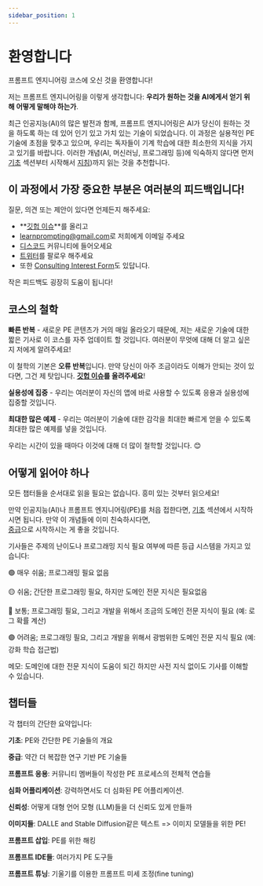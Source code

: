 ```yaml
---
sidebar_position: 1
---
```

# 환영합니다

프롬프트 엔지니어링 코스에 오신 것을 환영합니다!

저는 프롬프트 엔지니어링을 이렇게 생각합니다: **우리가 원하는 것을 AI에게서 얻기 위해 어떻게 말해야 하는가**.

최근 인공지능(AI)의 많은 발전과 함께,
프롬프트 엔지니어링은 AI가 당신이 원하는 것을 하도록 하는 데 있어 인기 있고 가치 있는 기술이 되었습니다.
이 과정은 실용적인 PE 기술에 초점을 맞추고 있으며, 우리는 독자들이 기계 학습에 대한 최소한의 지식을 가지고 있기를 바랍니다. 이러한 개념(AI, 머신러닝, 프로그래밍 등)에 익숙하지 않다면 먼저 [기초](https://learnprompting.org/docs/category/-basics) 섹션부터 시작해서 [지침](https://learnprompting.org/docs/basics/intro))까지 읽는 것을 추천합니다.



## 이 과정에서 가장 중요한 부분은 여러분의 피드백입니다!
질문, 의견 또는 제안이 있다면 언제든지 해주세요:
  - **[깃헙 이슈](https://github.com/trigaten/Learn_Prompting/issues/new/choose)**를 올리고
  - [learnprompting@gmail.com](mailto:learnprompting@gmail.com)로 저희에게 이메일 주세요
  - [디스코드](https://learnprompting.org/discord) 커뮤니티에 들어오세요
  - [트위터](https://twitter.com/learnprompting)를 팔로우 해주세요
  - 또한 [Consulting Interest Form](https://learnprompting.org/consulting)도 있답니다.

작은 피드백도 굉장히 도움이 됩니다!

## 코스의 철학

**빠른 반복** - 새로운 PE 콘텐츠가 거의 매일 올라오기 때문에,
저는 새로운 기술에 대한 짧은 기사로 이 코스를 자주 업데이트 할 것입니다.
여러분이 무엇에 대해 더 알고 싶은지 저에게 알려주세요!


이 철학의 기본은 **오류 반복**입니다. 만약 당신이 아주 조금이라도 이해가 안되는 것이 있다면, 그건 제 탓입니다. **[깃헙 이슈](https://github.com/trigaten/Learn_Prompting/issues/new/choose)를 올려주세요**!

**실용성에 집중** - 우리는 여러분이 자신의 앱에 바로 사용할 수 있도록 응용과 실용성에 집중할 것입니다.


**최대한 많은 예제** - 우리는 여러분이 기술에 대한 감각을 최대한 빠르게 얻을 수 있도록 최대한 많은 예제를 넣을 것입니다.

우리는 시간이 있을 때마다 이것에 대해 더 많이 철학할 것입니다. 😊

## 어떻게 읽어야 하나

모든 챕터들을 순서대로 읽을 필요는 없습니다. 흥미 있는 것부터 읽으세요!
  
만약 인공지능(AI)나 프롬프트 엔지니어링(PE)를 처읍 접한다면, [기초](https://learnprompting.org/docs/category/-basics) 섹션에서 시작하시면 됩니다. 만약 이 개념들에 이미 친숙하시다면,  
[중급](https://learnprompting.org/docs/category/%EF%B8%8F-intermediate)으로 시작하시는 게 좋을 것입니다.

기사들은 주제의 난이도나 프로그래밍 지식 필요 여부에 따른 등급 시스템을 가지고 있습니다:

🟢 매우 쉬움; 프로그래밍 필요 없음 

🟡 쉬움; 간단한 프로그래밍 필요, 하지만 도메인 전문 지식은 필요없음

🔴 보통; 프로그래밍 필요, 그리고 개발을 위해서 조금의 도메인 전문 지식이 필요 (예: 로그 확률 계산)

🟣 어려움; 프로그래밍 필요, 그리고 개발을 위해서 광범위한 도메인 전문 지식 필요 (예: 강화 학습 접근법)

메모: 도메인에 대한 전문 지식이 도움이 되긴 하지만 사전 지식 없이도 기사를 이해할 수 있습니다.

## 챕터들

각 챕터의 간단한 요약입니다:


**기초**: PE와 간단한 PE 기술들의 개요

**중급**: 약간 더 복잡한 연구 기반 PE 기술들

**프롬프트 응용**: 커뮤니티 멤버들이 작성한 PE 프로세스의 전체적 연습들

**심화 어플리케이션**: 강력하면서도 더 심화된 PE 어플리케이션. 

**신뢰성**: 어떻게 대형 언어 모형 (LLM)들을 더 신뢰도 있게 만들까

**이미지들**: DALLE and Stable Diffusion같은 텍스트 => 이미지 모델들을 위한 PE!

**프롬프트 삽입**: PE를 위한 해킹

**프롬프트 IDE들**: 여러가지 PE 도구들

**프롬프트 튜닝**: 기울기를 이용한 프롬프트 미세 조정(fine tuning)
